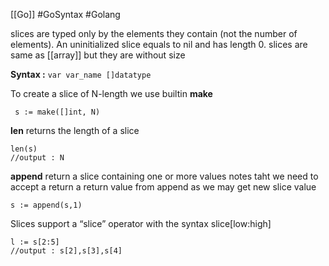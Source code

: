 [[Go]] #GoSyntax  #Golang 

slices are typed only by the elements they contain (not the number of elements). An uninitialized slice equals to nil and has length 0.
slices are same as [[array]] but they are without size

**Syntax :** `var var_name []datatype`

To create a slice of N-length we use builtin **make**
```
 s := make([]int, N)
```

**len** returns the length of a slice 
```
len(s)
//output : N
```

**append** return a slice containing one or more values notes taht we need to accept a return a return value from append as we may  get new slice value 
```
s := append(s,1)
```

Slices support a “slice” operator with the syntax slice[low:high] 
```
l := s[2:5]
//output : s[2],s[3],s[4]
```


